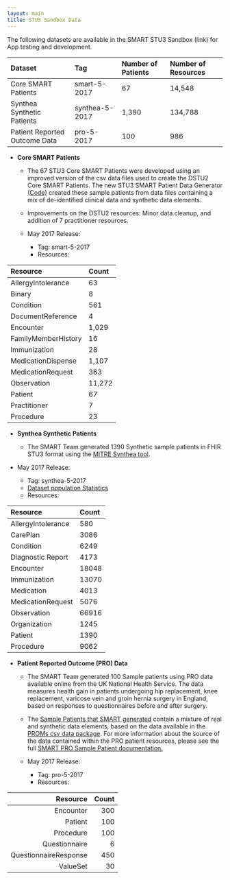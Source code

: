 ```yaml
---
layout: main
title: STU3 Sandbox Data
---
```


The following datasets are available in the SMART STU3 Sandbox (link) for App testing and development.


| Dataset|Tag|Number of Patients|Number of Resources|
| :-------------|:--------|:-------|:--------|
| Core SMART Patients |smart-5-2017 |67  |14,548 |
| Synthea Synthetic Patients | synthea-5-2017 |1,390 | 134,788   |
| Patient Reported Outcome Data | pro-5-2017 |100 |986 |



* **Core SMART Patients** 
  * The 67 STU3 Core SMART Patients were developed using an improved version of the csv data files used to create the DSTU2 Core SMART Patients. The new STU3 SMART Patient Data Generator [(Code)](https://github.com/smart-on-fhir/sample-patients-stu3) created these sample patients from data files containing a mix of de-identified clinical data and synthetic data elements.
  * Improvements on the DSTU2 resources: Minor data cleanup, and addition of 7 practitioner resources.  
  
  * May 2017 Release:
    * Tag: smart-5-2017
    * Resources:
      
| Resource            | Count | 
| :-------------------|:------| 
|AllergyIntolerance   |63     |    
|Binary               |8      | 
|Condition            |561    | 
|DocumentReference    |4      |
|Encounter            |1,029  |
|FamilyMemberHistory  |16     |
|Immunization         |28     |
|MedicationDispense   |1,107  |
|MedicationRequest    |363    |
|Observation          |11,272 |
|Patient              |67     |
|Practitioner         |7      |
|Procedure            |23     |


* **Synthea Synthetic Patients**
  * The SMART Team generated 1390 Synthetic sample patients in FHIR STU3 format using the [MITRE Synthea tool](https://synthetichealth.github.io/synthea/). 
  
 * May 2017 Release:
    * Tag: synthea-5-2017
    * [Dataset population Statistics](http://docs.smarthealthit.org/profiles/synthea-stats)
    * Resources:
    
| Resource            | Count | 
| :-------------------|:------| 
|AllergyIntolerance   | 580   |    
|CarePlan             | 3086 |
|Condition            | 6249 | 
|Diagnostic Report    | 4173 |
|Encounter            | 18048 |
|Immunization         |  13070   |
|Medication           | 4013  | 
|MedicationRequest    |  5076 |
|Observation          | 66916 |
|Organization         | 1245| 
|Patient              |  1390   |
|Procedure            |  9062   |
 
* **Patient Reported Outcome (PRO) Data**
  * The SMART Team generated 100 Sample patients using PRO data available online from the UK National Health Service. The data measures health gain in patients undergoing hip replacement, knee replacement, varicose vein and groin hernia surgery in England, based on responses to questionnaires before and after surgery.
  * The [Sample Patients that SMART generated](https://github.com/smart-on-fhir/sample-patients-prom) contain a mixture of real and synthetic data elements, based on the data available in the [PROMs csv data package](http://content.digital.nhs.uk/catalogue/PUB23908). For more information about the source of the data contained within the PRO patient resources, please see the full [SMART PRO Sample Patient documentation.](http://docs.smarthealthit.org/profiles/PRO-full) 
  
  * May 2017 Release:
    * Tag: pro-5-2017
    * Resources:

| Resource|Count | 
| ----:|---:|   
|Encounter|300  |
|Patient|100  |
|Procedure |100  |
|Questionnaire |6   |
|QuestionnaireResponse   |450  |
|ValueSet |30  |
